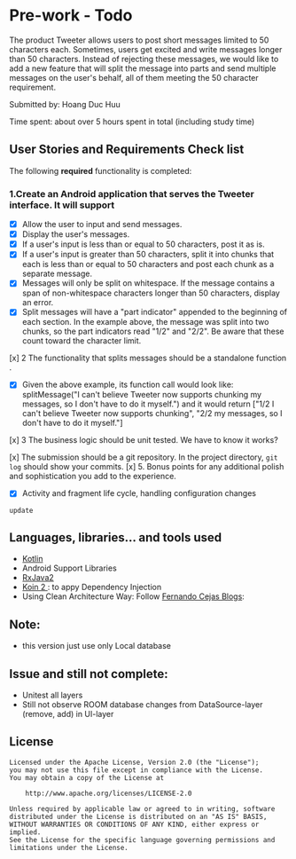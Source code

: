 # Pre-work - Todo


The product Tweeter allows users to post short messages limited to 50 characters each.
Sometimes, users get excited and write messages longer than 50 characters.
Instead of rejecting these messages, we would like to add a new feature that will split the message into parts and send multiple messages on the user's behalf, all of them meeting the 50 character requirement.

Submitted by: Hoang Duc Huu

Time spent: about  over 5 hours spent in total (including study time)

## User Stories and Requirements Check list

The following **required** functionality is completed:
### 1. ​Create an Android application that serves the Tweeter interface​. It will support
* [x] Allow the user to input and send messages.
* [x] Display the user's messages.
* [x] If a user's input is less than or equal to 50 characters, post it as is.
* [x] If a user's input is greater than 50 characters, split it into chunks that each is less than or equal to 50 characters and post each chunk as a separate message.
* [x] Messages will only be split on whitespace. If the message contains a span of non-whitespace characters longer than 50 characters, display an error.
* [x] Split messages will have a "part indicator" appended to the beginning of each section. In the example above, the message was split into two chunks, so the part indicators read "1/2" and "2/2". Be aware that these count toward the character limit.

[x] 2   The functionality that splits messages should be a standalone function​.
* [x] Given the above example, its function call would look like:
splitMessage("I can't believe Tweeter now supports chunking my messages, so I don't have to do it myself.")
and it would return
["1/2 I can't believe Tweeter now supports chunking", "2/2 my messages, so I don't have to do it myself."]

[x] 3   The business logic should be unit tested. We have to know it works?

[x] ​The submission should be a git repository​. In the project directory, `git log` should 
show your commits.
[x] 5. Bonus points for any additional polish and sophistication you add to the experience.
* [x] Activity and fragment life cycle, handling configuration changes

`update`



## Languages, libraries... and tools used

* [Kotlin](https://kotlinlang.org/)
* Android Support Libraries
* [RxJava2](https://github.com/ReactiveX/RxJava/wiki/What's-different-in-2.0)
* [Koin 2 ](https://insert-koin.io/): to appy Dependency Injection
*  Using Clean Architecture Way: Follow [Fernando Cejas Blogs](https://github.com/android10): 

## Note:
* this version just use only Local database 

## Issue and still not complete:
* Unitest all layers
* Still not observe ROOM database changes from DataSource-layer (remove, add) in UI-layer



## License


    Licensed under the Apache License, Version 2.0 (the "License");
    you may not use this file except in compliance with the License.
    You may obtain a copy of the License at

        http://www.apache.org/licenses/LICENSE-2.0

    Unless required by applicable law or agreed to in writing, software
    distributed under the License is distributed on an "AS IS" BASIS,
    WITHOUT WARRANTIES OR CONDITIONS OF ANY KIND, either express or implied.
    See the License for the specific language governing permissions and
    limitations under the License.